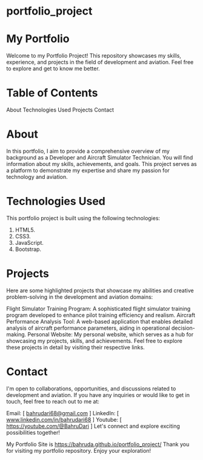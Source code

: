 # portfolio_project
# My Portfolio

Welcome to my Portfolio Project! This repository showcases my skills, experience, and projects in the field of development and aviation. Feel free to explore and get to know me better.


# Table of Contents

About
Technologies Used
Projects
Contact

# About

In this portfolio, I aim to provide a comprehensive overview of my background as a Developer and Aircraft Simulator Technician. You will find information about my skills, achievements, and goals. This project serves as a platform to demonstrate my expertise and share my passion for technology and aviation.

# Technologies Used

This portfolio project is built using the following technologies:
1. HTML5.
2. CSS3.
3. JavaScript.
4. Bootstrap.

# Projects

Here are some highlighted projects that showcase my abilities and creative problem-solving in the development and aviation domains:

Flight Simulator Training Program: A sophisticated flight simulator training program developed to enhance pilot training efficiency and realism.
Aircraft Performance Analysis Tool: A web-based application that enables detailed analysis of aircraft performance parameters, aiding in operational decision-making.
Personal Website: My personal website, which serves as a hub for showcasing my projects, skills, and achievements.
Feel free to explore these projects in detail by visiting their respective links.

# Contact

I'm open to collaborations, opportunities, and discussions related to development and aviation. If you have any inquiries or would like to get in touch, feel free to reach out to me at:

Email: [ bahrudari68@gmail.com ]
LinkedIn: [ www.linkedin.com/in/bahrudari68 ]
Youtube: [ https://youtube.com/@BahruDari ]
Let's connect and explore exciting possibilities together!

My Portfolio Site is https://bahruda.github.io/portfolio_project/
Thank you for visiting my portfolio repository. Enjoy your exploration!


